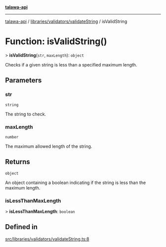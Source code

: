 [**talawa-api**](../../../../README.md)

***

[talawa-api](../../../../modules.md) / [libraries/validators/validateString](../README.md) / isValidString

# Function: isValidString()

\> **isValidString**(`str`, `maxLength`): `object`

Checks if a given string is less than a specified maximum length.

## Parameters

### str

`string`

The string to check.

### maxLength

`number`

The maximum allowed length of the string.

## Returns

`object`

An object containing a boolean indicating if the string is less than the maximum length.

### isLessThanMaxLength

\> **isLessThanMaxLength**: `boolean`

## Defined in

[src/libraries/validators/validateString.ts:8](https://github.com/PalisadoesFoundation/talawa-api/blob/3a5276aff43f5de4f7fab3ec9683a420dcdc7a06/src/libraries/validators/validateString.ts#L8)
